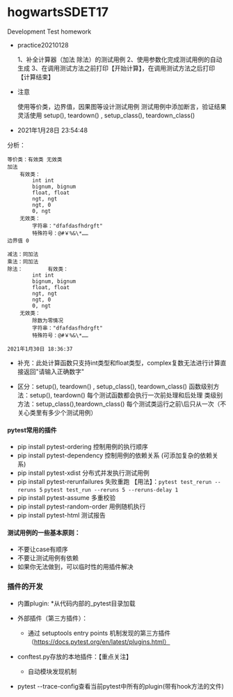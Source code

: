 # hogwartsSDET17
Development Test homework

- practice20210128

    1、补全计算器（加法 除法）的测试用例
    2、使用参数化完成测试用例的自动生成
    3、在调用测试方法之前打印【开始计算】，在调用测试方法之后打印【计算结束】
- 注意

    使用等价类，边界值，因果图等设计测试用例
    测试用例中添加断言，验证结果
    灵活使用 setup(), teardown() , setup_class(), teardown_class()

- 2021年1月28日 23:54:48

分析：

    等价类：有效类 无效类
    加法
        有效类：
            int int
            bignum, bignum
            float, float
            ngt, ngt
            ngt, 0
            0, ngt
        无效类：
            字符串："dfafdasfhdrgft"
            特殊符号：@#￥%&\*……       
    边界值 0 
    
    减法：同加法
    乘法：同加法
    除法：        有效类：
            int int
            bignum, bignum
            float, float
            ngt, ngt
            ngt, 0
            0, ngt
        无效类：
            除数为零情况
            字符串："dfafdasfhdrgft"
            特殊符号：@#￥%&\*……     
             
    2021年1月30日 18:36:37  
    
- 补充：此处计算函数只支持int类型和float类型，complex复数无法进行计算直接返回"请输入正确数字"
 
   
-  区分：setup(), teardown() , setup_class(), teardown_class()
    函数级别方法：setup(), teardown()
                每个测试函数都会执行一次前处理和后处理
    类级别方法：setup_class(),teardown_class() 
                每个测试类运行之前\后只从一次（不关心类里有多少个测试用例）
                
                
                
#### pytest常用的插件
- pip install pytest-ordering      控制用例的执行顺序
- pip install pytest-dependency    控制用例的依赖关系 (可添加复杂的依赖关系)
- pip install pytest-xdist         分布式并发执行测试用例
- pip install pytest-rerunfailures 失败重跑  【用法】：`pytest test_rerun --reruns 5` `pytest test_run --reruns 5 --reruns-delay 1`
- pip install pytest-assume        多重校验
- pip install pytest-random-order  用例随机执行
- pip install pytest-html          测试报告


#### 测试用例的一些基本原则：
* 不要让case有顺序
* 不要让测试用例有依赖
* 如果你无法做到，可以临时性的用插件解决

### 插件的开发
* 内置plugin:
    *从代码内部的_pytest目录加载
    
* 外部插件（第三方插件）：
    * 通过 setuptools entry points 机制发现的第三方插件（https://docs.pytest.org/en/latest/plugins.html）
    
* conftest.py存放的本地插件：【重点关注】
    * 自动模块发现机制
    
* pytest --trace-config查看当前pytest中所有的plugin(带有hook方法的文件)